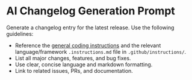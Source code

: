 <!-- file: .github/prompts/ai-changelog.prompt.md -->
# AI Changelog Generation Prompt

Generate a changelog entry for the latest release. Use the following guidelines:

- Reference the [general coding instructions](../instructions/general-coding.instructions.md) and the relevant language/framework `.instructions.md` file in `.github/instructions/`.
- List all major changes, features, and bug fixes.
- Use clear, concise language and markdown formatting.
- Link to related issues, PRs, and documentation.
